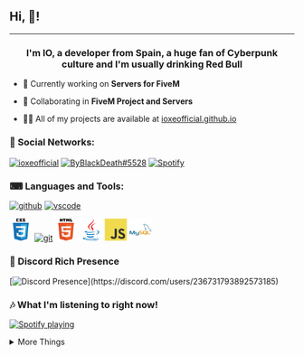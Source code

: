 ## Hi, 👋!
***

<h3 align="center">I'm IO, a developer from Spain, a huge fan of Cyberpunk culture and I'm usually drinking Red Bull</h3>

- 🔭 Currently working on **Servers for FiveM**

- 👯 Collaborating in **FiveM Project and Servers**

- 👨‍💻 All of my projects are available at [ioxeofficial.github.io](https://ioxeofficial.github.io/#home)

### 📳 Social Networks:</h3>
<p align="left">
<a href="https://twitter.com/ioxeofficial" target="blank"><img align="center" src="https://img.icons8.com/nolan/64/twitter.png" alt="ioxeofficial" height="64" width="64"/></a>
<a href="https://dsc.bio/byblackdeath" target="blank"><img align="center" src="https://img.icons8.com/nolan/64/discord-logo.png" alt="ByBlackDeath#5528" height="64" width="64"/></a>
<a href="" target="blank"><img align="center" src="https://img.icons8.com/nolan/64/spotify.png" alt="Spotify" height="64" width="64"/></a>
</p>


### ⌨ Languages and Tools:</h3>
<p align="left">
<a href="https://github.com/" target="_blank"> <img src="https://www.vectorlogo.zone/logos/github/github-tile.svg" alt="github" width="40" height="40"/></a>
<a href="https://code.visualstudio.com/" target="_blank"> <img src="https://www.vectorlogo.zone/logos/visualstudio_code/visualstudio_code-icon.svg" alt="vscode" width="40" height="40"/></p>
<a href="https://www.w3schools.com/css/" target="_blank"> <img src="https://raw.githubusercontent.com/devicons/devicon/master/icons/css3/css3-original-wordmark.svg" alt="css3" width="40" height="40"/></a>
<a href="https://git-scm.com/" target="_blank"> <img src="https://www.vectorlogo.zone/logos/git-scm/git-scm-icon.svg" alt="git" width="40" height="40"/></a>
<a href="https://www.w3.org/html/" target="_blank"> <img src="https://raw.githubusercontent.com/devicons/devicon/master/icons/html5/html5-original-wordmark.svg" alt="html5" width="40" height="40"/></a>
<a href="https://www.java.com" target="_blank"> <img src="https://raw.githubusercontent.com/devicons/devicon/master/icons/java/java-original.svg" alt="java" width="40" height="40"/></a>
<a href="https://developer.mozilla.org/en-US/docs/Web/JavaScript" target="_blank"> <img src="https://raw.githubusercontent.com/devicons/devicon/master/icons/javascript/javascript-original.svg" alt="javascript" width="40" height="40"/></a>
<a href="https://www.mysql.com/" target="_blank"> <img src="https://raw.githubusercontent.com/devicons/devicon/master/icons/mysql/mysql-original-wordmark.svg" alt="mysql" width="40" height="40"/></a>
</p>

### 📱 Discord Rich Presence
[![Discord Presence](https://lanyard-profile-readme.vercel.app/api/236731793892573185?theme=dark&bg=5c0a5c&hideBadges=true&hideDiscrim=true&borderRadius=30px&idleMessage=Thinking%20in%20shower...)](https://discord.com/users/236731793892573185)


### 🎶 What I'm listening to right now!
[![Spotify playing](http://spotify.aio-api.ml/spotify?id=rockiolen&theme=wavy&image=true&color_theme=dark&bars_when_not_listening=true&bg_color=&title_color=%23fff&text_color=&hide_status=false&display_timer=true)](https://open.spotify.com/user/rockiolen)

<details>
  <summary>More Things</summary>
  </br>
  📡 My Official Discord:
<p><a href="https://dsc.gg/ioxestudio"><img src="https://img.buymeacoffee.com/button-api/?text=My Discord Official&emoji=💻&slug=ioxeofficial&button_colour=7b2f9f&font_colour=ffffff&font_family=Bree&outline_colour=ffffff&coffee_colour=FFDD00"></a></p><br>
</details>
